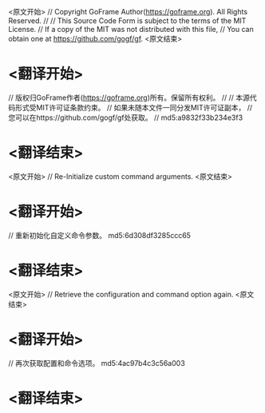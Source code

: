 
<原文开始>
// Copyright GoFrame Author(https://goframe.org). All Rights Reserved.
//
// This Source Code Form is subject to the terms of the MIT License.
// If a copy of the MIT was not distributed with this file,
// You can obtain one at https://github.com/gogf/gf.
<原文结束>

# <翻译开始>
// 版权归GoFrame作者(https://goframe.org)所有。保留所有权利。
//
// 本源代码形式受MIT许可证条款约束。
// 如果未随本文件一同分发MIT许可证副本，
// 您可以在https://github.com/gogf/gf处获取。
// md5:a9832f33b234e3f3
# <翻译结束>


<原文开始>
// Re-Initialize custom command arguments.
<原文结束>

# <翻译开始>
// 重新初始化自定义命令参数。 md5:6d308df3285ccc65
# <翻译结束>


<原文开始>
// Retrieve the configuration and command option again.
<原文结束>

# <翻译开始>
// 再次获取配置和命令选项。 md5:4ac97b4c3c56a003
# <翻译结束>

